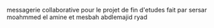 messagerie collaborative pour le projet de fin d'etudes fait par sersar moahmmed el amine et mesbah abdlemajid ryad
